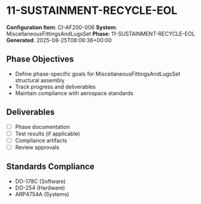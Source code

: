 # 11-SUSTAINMENT-RECYCLE-EOL

**Configuration Item**: CI-AF200-006
**System**: MiscellaneousFittingsAndLugsSet
**Phase**: 11-SUSTAINMENT-RECYCLE-EOL
**Generated**: 2025-08-25T08:06:36+00:00

## Phase Objectives
- Define phase-specific goals for MiscellaneousFittingsAndLugsSet structural assembly
- Track progress and deliverables
- Maintain compliance with aerospace standards

## Deliverables
- [ ] Phase documentation
- [ ] Test results (if applicable)
- [ ] Compliance artifacts
- [ ] Review approvals

## Standards Compliance
- DO-178C (Software)
- DO-254 (Hardware)
- ARP4754A (Systems)

